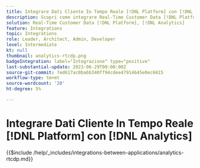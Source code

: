 ```yaml
---
title: Integrare Dati Cliente In Tempo Reale [!DNL Platform] con [!DNL Analytics]
description: Scopri come integrare Real-Time Customer Data [!DNL Platform] con [!DNL Analytics].
solution: Real-Time Customer Data [!DNL Platform], [!DNL Analytics]
feature: Integrations
topic: Integrations
role: Leader, Architect, Admin, Developer
level: Intermediate
kt: null
thumbnail: analytics-rtcdp.png
badgeIntegration: label="Integrazione" type="positive"
last-substantial-update: 2023-06-29T00:00:00Z
source-git-commit: 7ed617ac0ba6b340ff94cdee47914645e0ec6615
workflow-type: tm+mt
source-wordcount: '20'
ht-degree: 5%

---
```



# Integrare Dati Cliente In Tempo Reale [!DNL Platform] con [!DNL Analytics]

{{$include /help/_includes/integrations-between-applications/analytics-rtcdp.md}}
